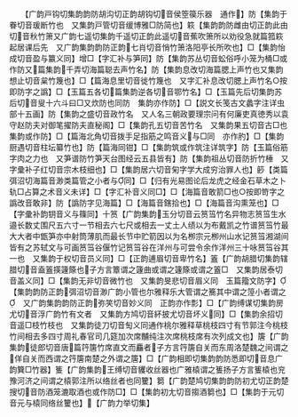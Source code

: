 <!-- { "loadSidebar": true } -->
　　【广韵戸钩切集韵韵防胡沟切正韵胡钩切音侯箜篌乐器　通作】防【集韵于眷切音瑗断竹也　又集韵戸管切音缓博雅□防简也】篍【集韵韵防雌由切正韵此由切音秋竹箫又广韵七遥切集韵千遥切正韵此遥切音蕉吹箫所以劝役急就篇箛篍起居课后先　又广韵集韵韵防正韵七肖切音悄竹箫洛阳亭长所吹也】□【集韵怡成切音盈与籝义同】增□【字汇补与笋同】防【集韵苏丛切音蚣俗呼小笼为桶□或作防又篇集韵千弄切海篇聪去声竹名】防【集韵息改切海篇腮上声竹也又集韵想止切音枲竹篾也】□【篇海息里切音徙竹篾也　又字汇补息改切腮上声竹名○按即防字之譌】□【玉篇五各切篇集韵逆各切音鄂竹名】□【玉篇先后切集韵苏后切音叟十六斗曰□又炊防也同防　集韵亦作防】□【説文长笺古文蠡字注详虫部十五画】防【集韵之盛切音政竹名　又人名三朝政要理宗问有何廉吏真徳秀以袁守赵防夫对御笔擢防夫直秘阁】□【集韵孔五切音苦竹名　又集韵果五切音古□也　集韵或作防】□【篇海北角切音拨手足指筋之鸣音义与□同　亦作肑】□【集韵厨遇切音柱坛纂竹也】防【篇海同钳】□【集韵筑或作筑注详筑字】防【玉篇俗筋字肉之力也　又笋谱防竹笋天台图经云五县皆有】防【集韵祖丛切音防折竹棰　又字彚补子红切音宗木枝细也】□【集韵居六切音匊字学大成穷治罪人也】篎【类篇弭沼切海篇音渺类篇管之小者与同】□【归有光易图论后龙虎之经金石草木之卜轨□占算之术音义未详】□【字汇补音义同□】□【海篇音敢箭□也○按即笴字之譌改音敢非】防【譌防字见海篇】□【海篇音鎋拾也】□【海篇音沟熏笼也】□【字彚补韵钥音义与篠同】十筼【广韵集韵玉分切音云筼筜竹名异物志筼筜生水邉长数丈围尺五六寸一节相去六七尺或相去一丈土人绩以为布戴凯之竹谱筼筜竹最大大者中甑笋亦中射筒薄肌而最长节中贮箭因以为名栁宗元栁州山水记筼筜湘湖间皆有之苏轼文与可画筼筜谷偃竹记筼筜谷在洋州与可尝令余作洋州三十咏筼筜谷其一也　又集韵于权切音员义同】□【正韵逋眉切音卑竹名】篕【广韵胡腊切集韵辖腊切音盍篕擌籧篨也子方言簟谓之籧曲或谓之籧篨或谓之篕□　又集韵居泰切音盖义同】□【集韵无非切音微竹也　又集韵旻悲切音眉义同　玉篇籀文防字】【集韵韵防正韵弭沼切音渺广韵小管也尔雅释乐大管谓之簥其中谓之篞小者谓之　又广韵集韵韵防正韵弥笑切音妙义同　正韵亦作彯】□【广韵缚谋切集韵房尤切音浮广韵竹有文者　又集韵方鸠切音紑披尤切音坏义同】□【集韵余招切音遥□枝竹枝也　又集韵徒刀切音匋义同通作桃尔雅释草桃枝四寸有节郭注今桃枝竹间相去多四寸周礼春官司几筵加次席黼纯注次席桃枝席有次列成文也】篖【广韵集韵徒郎切音唐篇筕篖竹席直文而麤者子方言筕篖自关而东周洛楚魏之间谓之佯自关而西谓之筕篖南楚之外谓之篖】□【广韵相即切集韵韵防悉即切音息广韵簨□竹器】篗【广韵集韵王缚切音貜收丝器也广雅榬谓之篗扬子方言篗榬也兖豫河济之间谓之榬郭注所以络丝者也同籰】篘【广韵楚鸠切集韵韵防初尤切正韵楚搜切音防酒笼漉取酒也或作防□】□【集韵初尢切音搊酒篘也】□【集韵于元切音元与榬同络丝籰也】【广韵力举切集】
